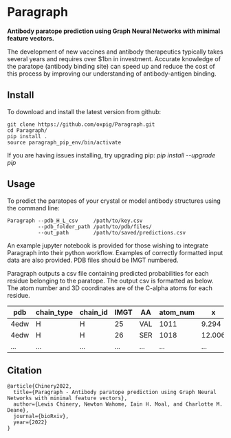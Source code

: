 # Paragraph

**Antibody paratope prediction using Graph Neural Networks with minimal feature vectors.**

The development of new vaccines and antibody therapeutics typically takes several years and requires over $1bn in investment. Accurate knowledge of the paratope (antibody binding site) can speed up and reduce the cost of this process by improving our understanding of antibody-antigen binding.


## Install

To download and install the latest version from github:

```
git clone https://github.com/oxpig/Paragraph.git
cd Paragraph/
pip install .
source paragraph_pip_env/bin/activate
```

If you are having issues installing, try upgrading pip: *pip install --upgrade pip*



## Usage

To predict the paratopes of your crystal or model antibody structures using the command line:

```
Paragraph --pdb_H_L_csv     /path/to/key.csv
          --pdb_folder_path /path/to/pdb/files/
          --out_path        /path/to/saved/predictions.csv
```

An example jupyter notebook is provided for those wishing to integrate Paragraph into their python workflow. Examples of correctly formatted input data are also provided. PDB files should be IMGT numbered.

Paragraph outputs a csv file containing predicted probabilities for each residue belonging to the paratope. The output csv is formatted as below. The atom number and 3D coordinates are of the C-alpha atoms for each residue.

<div align="center">

| pdb | chain_type | chain_id | IMGT | AA | atom_num | x | y | z | pred |
| --- | --- | --- | --- | --- | --- | --- | --- | --- | --- |
| 4edw | H | H | 25 | VAL | 1011  | 9.294 | -11.476 | -36.290 | 0.009999541 |
| 4edw | H | H | 26 | SER | 1018 | 12.006 | -13.600 | -38.105 | 0.010073511
| ... | ... | ... | ... | ... | ... | ... | ... | ... | ... |

</div>

## Citation

```
@article{Chinery2022,
  title={Paragraph - Antibody paratope prediction using Graph Neural Networks with minimal feature vectors},
  author={Lewis Chinery, Newton Wahome, Iain H. Moal, and Charlotte M. Deane},
  journal={bioRxiv},
  year={2022}
}
```
